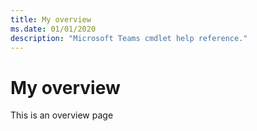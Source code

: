 ```yaml
---
title: My overview
ms.date: 01/01/2020
description: "Microsoft Teams cmdlet help reference."
---
```


# My overview

This is an overview page